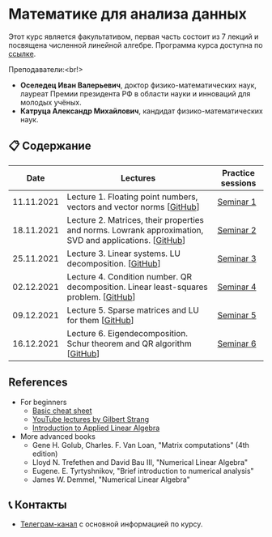 # Математике для анализа данных

Этот курс является факультативом, первая часть состоит из 7 лекций и посвящена численной линейной алгебре.  Программа курса доступна по [ссылке](https://docs.google.com/document/d/1MMWJCG58Jklnxuza2bVVMZ-Emp-Q5eA27Da6pwnJzdU/edit?usp=sharing). 

Преподаватели:<br!>
* __Оселедец Иван Валерьевич__, доктор физико-математических наук, лауреат Премии президента РФ в области науки и инноваций для молодых учёных.
* __Катруца Александр Михайлович__, кандидат физико-математических наук.


## 📋 Содержание

|Date| Lectures | Practice sessions 
|----|----|----|
| 11.11.2021 | Lecture 1. Floating point numbers, veсtors and vector norms [[GitHub](./lectures/lecture1/lecture1.ipynb)] | [Seminar 1](./seminars/seminar1/seminar1.ipynb) |
| 18.11.2021 | Lecture 2. Matrices, their properties and norms. Lowrank approximation, SVD and applications. [[GitHub](./lectures/lecture2/lecture2.ipynb)] | [Seminar 2](./seminars/seminar2/seminar2.ipynb) |
| 25.11.2021 | Lecture 3. Linear systems. LU decomposition.  [[GitHub](./lectures/lecture3/lecture3.ipynb)] | [Seminar 3](./seminars/seminar3/seminar3.ipynb) |
| 02.12.2021 | Lecture 4. Condition number. QR decomposition. Linear least-squares problem. [[GitHub](./lectures/lecture4/lecture4.ipynb)] | [Seminar 4](./seminars/seminar4/seminar4.ipynb) |
| 09.12.2021 | Lecture 5. Sparse matrices and LU for them [[GitHub](./lectures/lecture5/lecture5.ipynb)] | [Seminar 5](./seminars/seminar5/seminar5.ipynb) |
| 16.12.2021 | Lecture 6. Eigendecomposition. Schur theorem and QR algorithm [[GitHub](./lectures/lecture6/lecture6.ipynb)] | [Seminar 6](./seminars/seminar6/seminar6.ipynb)  |

## References

* For beginners
  - [Basic cheat sheet](http://cs229.stanford.edu/section/cs229-linalg.pdf)
  - [YouTube lectures by Gilbert Strang](https://www.youtube.com/watch?v=ZK3O402wf1c&list=PL49CF3715CB9EF31D)
  - [Introduction to Applied Linear Algebra](https://web.stanford.edu/~boyd/vmls/vmls.pdf)
* More advanced books
  - Gene H. Golub, Charles. F. Van Loan, "Matrix computations" (4th edition)
  - Lloyd N. Trefethen and David Bau III, "Numerical Linear Algebra"
  - Eugene. E. Tyrtyshnikov, "Brief introduction to numerical analysis"
  - James W. Demmel, "Numerical Linear Algebra"


## 📞 Контакты

* [Телеграм-канал](https://t.me/mathdsmsu) с основной информацией по курсу.
